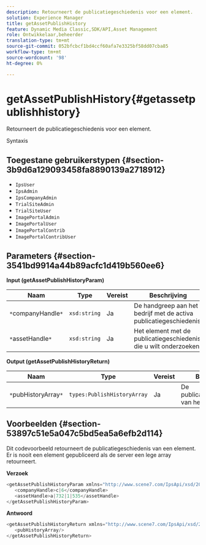```yaml
---
description: Retourneert de publicatiegeschiedenis voor een element.
solution: Experience Manager
title: getAssetPublishHistory
feature: Dynamic Media Classic,SDK/API,Asset Management
role: Ontwikkelaar,beheerder
translation-type: tm+mt
source-git-commit: 052bfcbcf1bd4ccf60afa7e3325bf58dd07cba85
workflow-type: tm+mt
source-wordcount: '98'
ht-degree: 0%

---
```



# getAssetPublishHistory{#getassetpublishhistory}

Retourneert de publicatiegeschiedenis voor een element.

Syntaxis

## Toegestane gebruikerstypen {#section-3b9d6a129093458fa8890139a2718912}

* `IpsUser`
* `IpsAdmin`
* `IpsCompanyAdmin`
* `TrialSiteAdmin`
* `TrialSiteUser`
* `ImagePortalAdmin`
* `ImagePortalUser`
* `ImagePortalContrib`
* `ImagePortalContribUser`

## Parameters {#section-3541bd9914a44b89acfc1d419b560ee6}

**Input (getAssetPublishHistoryParam)**

| Naam | Type | Vereist | Beschrijving |
|---|---|---|---|
| `*`companyHandle`*` | `xsd:string` | Ja | De handgreep aan het bedrijf met de activa publicatiegeschiedenis. |
| `*`assetHandle`*` | `xsd:string` | Ja | Het element met de publicatiegeschiedenis die u wilt onderzoeken. |

**Output (getAssetPublishHistoryReturn)**

| Naam | Type | Vereist | Beschrijving |
|---|---|---|---|
| `*`pubHistoryArray`*` | `types:PublishHistoryArray` | Ja | De publicatiegeschiedenis van het element. |

## Voorbeelden {#section-53897c51e5a047c5bd5ea5a6efb2d114}

Dit codevoorbeeld retourneert de publicatiegeschiedenis van een element. Er is nooit een element gepubliceerd als de server een lege array retourneert.

**Verzoek**

```java
<getAssetPublishHistoryParam xmlns="http://www.scene7.com/IpsApi/xsd/2008-01-15">
   <companyHandle>c|6</companyHandle>
   <assetHandle>a|732|1|535</assetHandle>
</getAssetPublishHistoryParam>
```

**Antwoord**

```java
<getAssetPublishHistoryReturn xmlns="http://www.scene7.com/IpsApi/xsd/2008-01-15">
   <pubHistoryArray/>
</getAssetPublishHistoryReturn>
```

